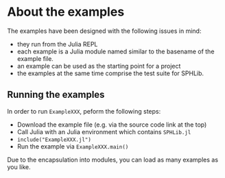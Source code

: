 About the examples
==================
The examples have been designed with the following issues in mind:
- they run from the Julia REPL
- each example is a Julia module named similar to the basename of the example file.
- an example can be used as the starting point for a project 
- the examples at the same time comprise the test suite for SPHLib.


## Running the examples
In order to run `ExampleXXX`, peform the following steps:

- Download the example file (e.g. via the source code link at the top)
- Call Julia with  an Julia environment which contains `SPHLib.jl`
- `include("ExampleXXX.jl")`
- Run the example via `ExampleXXX.main()`

Due to the encapsulation into modules, you can load as many examples as you like.

